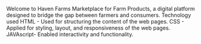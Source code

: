 Welcome to Haven Farms Marketplace for Farm Products, a digital platform designed to bridge the gap between farmers and consumers.
Technology used 
HTML - Used for structuring the content of the web pages.
CSS - Applied for styling, layout, and responsiveness of the web pages.
JAVAscript- Enabled interactivity and functionality. 



